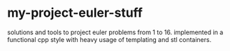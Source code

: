 # my-project-euler-stuff
solutions and tools to project euler problems from 1 to 16.
implemented in a functional cpp style with heavy usage of templating and stl containers.
